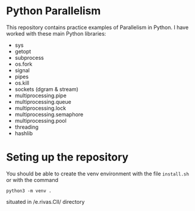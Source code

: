 # Python Parallelism

This repository contains practice examples of Parallelism in Python. I have worked with these main Python libraries:
- sys
- getopt
- subprocess
- os.fork
- signal
- pipes
- os.kill
- sockets (dgram & stream)
- multiprocessing.pipe
- multiprocessing.queue
- multiprocessing.lock
- multiprocessing.semaphore
- multiprocessing.pool
- threading
- hashlib

# Seting up the repository

You should be able to create the venv environment with the file `install.sh` or with the command 

`python3 -m venv .`

situated in /e.rivas.CII/ directory 
